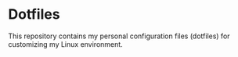 # Dotfiles

This repository contains my personal configuration files (dotfiles) for customizing my Linux environment.
